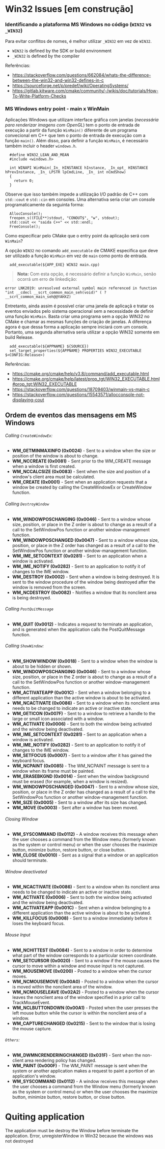 # Win32 Issues [em construção]

### Identificando a plataforma MS Windows no código (```WIN32``` vs ```_WIN32```)

Para evitar conflitos de nomes, é melhor utilizar ```_WIN32``` em vez de ```WIN32```.

- ```WIN32``` is defined by the SDK or build environment
- ```_WIN32``` is defined by the compiler

Referências:
  - https://stackoverflow.com/questions/662084/whats-the-difference-between-the-win32-and-win32-defines-in-c
  - https://sourceforge.net/p/predef/wiki/OperatingSystems/
  - https://gitlab.kitware.com/cmake/community/-/wikis/doc/tutorials/How-To-Write-Platform-Checks


### MS Windows entry point - main x WinMain

Aplicações Windows que utilizam interface gráfica com janelas (_necessária para renderizar imagens com OpenGL_) tem o ponto de entrada de execução a partir da função ```WinMain()``` diferente de um programa convecional em C++ que tem o ponto de entrada de execução com a função ```main()```. Além disso, para definir a função ```WinMain```, é necessário também incluir o header ```windows.h```.

```
  #define WIN32_LEAN_AND_MEAN
  #include <windows.h>

  int WINAPI WinMain(_In_ HINSTANCE hInstance, _In_opt_ HINSTANCE hPrevInstance, _In_ LPSTR lpCmdLine, _In_ int nCmdShow)
  {
    return 0;
  }
```

Observe que isso também impede a utilização I/O padrão de C++ com ```std::cout``` e ```std::cin``` em consoles. Uma alternativa seria criar um console programaticamente da seguinta forma:

```
  AllocConsole();
  freopen_s((FILE**)stdout, "CONOUT$", "w", stdout);
  std::cout << "saida C++" << std::endl;
  FreeConsole();
```

Como especificar pelo CMake que o entry point da aplicação será com ```WinMain```?

A opção ```WIN32``` no comando ```add_executable``` de CMAKE especifica que deve ser utilizado a função ```WinMain``` em vez de ```main``` como ponto de entrada.

```
  add_executable(${APP_EXE} WIN32 main.cpp)
```

> **Nota:** Com esta opção, é necessário definir a função ```WinMain```, senão ocorrá um erro de linkedição:
```
error LNK2019: unresolved external symbol main referenced in function "int __cdecl __scrt_common_main_seh(void)" ( ?__scrt_common_main_seh@@YAHXZ)
```

Entretanto, ainda assim é possível criar uma janela de aplicaçã e tratar os eventos enviados pelo sistema operacional sem a necessidade de definir uma função ```WinMain```. Basta criar uma programa sem a opção WIN32 no CMake e chamar as mesmas funções de criação de janelas. A diferença agora é que dessa forma a aplicação sempre iniciará com um console. Portanto, uma segunda alternativa seria utilizar a opção WIN32 somente em build Release.

```
  add_executable(${APPNAME} ${SOURCE})
  set_target_properties(${APPNAME} PROPERTIES WIN32_EXECUTABLE $<CONFIG:Release>)
```

Referências:
- https://cmake.org/cmake/help/v3.8/command/add_executable.html
- https://cmake.org/cmake/help/latest/prop_tgt/WIN32_EXECUTABLE.html#prop_tgt:WIN32_EXECUTABLE
- https://stackoverflow.com/questions/18709403/winmain-vs-main-c
- https://stackoverflow.com/questions/15543571/allocconsole-not-displaying-cout


## Ordem de eventos das mensagens em MS Windows

###### Calling ```CreateWindowEx```:

- **WM_GETMINMAXINFO (0x0024)** - Sent to a window when the size or position of the window is about to change.
- **WM_NCCREATE (0x0081)** - Sent prior to the WM_CREATE message when a window is first created.
- **WM_NCCALCSIZE (0x0083)** - Sent when the size and position of a window's client area must be calculated.
- **WM_CREATE (0x0001)** - Sent when an application requests that a window be created by calling the CreateWindowEx or CreateWindow function.

###### Calling ```DestroyWindow```

- **WM_WINDOWPOSCHANGING (0x0046)** - Sent to a window whose size, position, or place in the Z order is about to change as a result of a call to the SetWindowPos function or another window-management function.
- **WM_WINDOWPOSCHANGED (0x0047)** - Sent to a window whose size, position, or place in the Z order has changed as a result of a call to the SetWindowPos function or another window-management function.
- **WM_IME_SETCONTEXT (0x0281)** - Sent to an application when a window is activated.
- **WM_IME_NOTIFY (0x0282)** - Sent to an application to notify it of changes to the IME window.
- **WM_DESTROY (0x0002)** - Sent when a window is being destroyed. It is sent to the window procedure of the window being destroyed after the window is removed from the screen.
- **WM_NCDESTROY (0x0082)** - Notifies a window that its nonclient area is being destroyed.

###### Calling ```PostQuitMessage```

- **WM_QUIT (0x0012)** - Indicates a request to terminate an application, and is generated when the application calls the PostQuitMessage function.

###### Calling ```ShowWindow```:

- **WM_SHOWWINDOW (0x0018)** - Sent to a window when the window is about to be hidden or shown.
- **WM_WINDOWPOSCHANGING (0x0046)** - Sent to a window whose size, position, or place in the Z order is about to change as a result of a call to the SetWindowPos function or another window-management function.
- **WM_ACTIVATEAPP (0x001C)** - Sent when a window belonging to a different application than the active window is about to be activated.
- **WM_NCACTIVATE (0x0086)** - Sent to a window when its nonclient area needs to be changed to indicate an active or inactive state.
- **WM_GETICON (0x007F)** - Sent to a window to retrieve a handle to the large or small icon associated with a window.
- **WM_ACTIVATE (0x0006)** - Sent to both the window being activated and the window being deactivated.
- **WM_IME_SETCONTEXT (0x0281)** - Sent to an application when a window is activated.
- **WM_IME_NOTIFY (0x0282)** - Sent to an application to notify it of changes to the IME window.
- **WM_SETFOCUS (0x0007)** - Sent to a window after it has gained the keyboard focus.
- **WM_NCPAINT (0x0085)** - The WM_NCPAINT message is sent to a window when its frame must be painted.
- **WM_ERASEBKGND (0x0014)** - Sent when the window background must be erased (for example, when a window is resized).
- **WM_WINDOWPOSCHANGED (0x0047)** - Sent to a window whose size, position, or place in the Z order has changed as a result of a call to the SetWindowPos function or another window-management function.
- **WM_SIZE (0x0005)** - Sent to a window after its size has changed.
- **WM_MOVE (0x0003)** - Sent after a window has been moved.

###### Closing Window

- **WM_SYSCOMMAND (0x0112)** - A window receives this message when the user chooses a command from the Window menu (formerly known as the system or control menu) or when the user chooses the maximize button, minimize button, restore button, or close button.
- **WM_CLOSE (0x0010)** - Sent as a signal that a window or an application should terminate.


###### Window deactivated

- **WM_NCACTIVATE (0x0086)** - Sent to a window when its nonclient area needs to be changed to indicate an active or inactive state.
- **WM_ACTIVATE (0x0006)** - Sent to both the window being activated and the window being deactivated.
- **WM_ACTIVATEAPP (0x001C)** - Sent when a window belonging to a different application than the active window is about to be activated.
- **WM_KILLFOCUS (0x0008)** - Sent to a window immediately before it loses the keyboard focus.

###### Mouse Input

- **WM_NCHITTEST (0x0084)** - Sent to a window in order to determine what part of the window corresponds to a particular screen coordinate.
- **WM_SETCURSOR (0x0020)** - Sent to a window if the mouse causes the cursor to move within a window and mouse input is not captured.
- **WM_MOUSEMOVE (0x0200)** - Posted to a window when the cursor moves.
- **WM_NCMOUSEMOVE (0x00A0)** - Posted to a window when the cursor is moved within the nonclient area of the window.
- **WM_NCMOUSELEAVE (0x02A2)** - Posted to a window when the cursor leaves the nonclient area of the window specified in a prior call to TrackMouseEvent.
- **WM_NCLBUTTONDOWN (0x00A1)** - Posted when the user presses the left mouse button while the cursor is within the nonclient area of a window.
- **WM_CAPTURECHANGED (0x0215)** - Sent to the window that is losing the mouse capture.

###### ```Others```:

- **WM_DWMNCRENDERINGCHANGED (0x031F)** - Sent when the non-client area rendering policy has changed.
- **WM_PAINT (0x000F)** - The WM_PAINT message is sent when the system or another application makes a request to paint a portion of an application's window.
- **WM_SYSCOMMAND (0x0112)** - A window receives this message when the user chooses a command from the Window menu (formerly known as the system or control menu) or when the user chooses the maximize button, minimize button, restore button, or close button.


# Quiting application

The application must be destroy the Window before terminate the application. Error, unregisterWindow in Win32 because the windows was not destroyed
